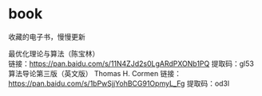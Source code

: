 # book
收藏的电子书，慢慢更新  

最优化理论与算法（陈宝林）  
链接：https://pan.baidu.com/s/11N4ZJd2s0LgARdPXONb1PQ    提取码：gl53   
算法导论第三版（英文版）  Thomas H. Cormen
链接：https://pan.baidu.com/s/1bPwSjjYohBCG91OpmyL_Fg    提取码：od3l 
